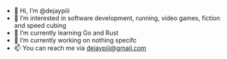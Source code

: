 - 👋 Hi, I’m @dejaypiii
- 👀 I’m interested in software development, running, video games, fiction and speed cubing
- 🌱 I’m currently learning Go and Rust
- 💪 I’m currently working on nothing specifc
- 📫 You can reach me via dejaypiii@gmail.com
